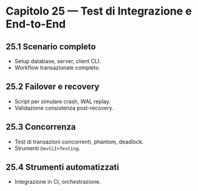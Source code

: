 # Capitolo 25 — Test di Integrazione e End-to-End

## 25.1 Scenario completo
- Setup database, server, client CLI.
- Workflow transazionale completo.

## 25.2 Failover e recovery
- Script per simulare crash, WAL replay.
- Validazione consistenza post-recovery.

## 25.3 Concorrenza
- Test di transazioni concorrenti, phantom, deadlock.
- Strumenti `DevCLI+Testing`.

## 25.4 Strumenti automatizzati
- Integrazione in CI, orchestrazione.
